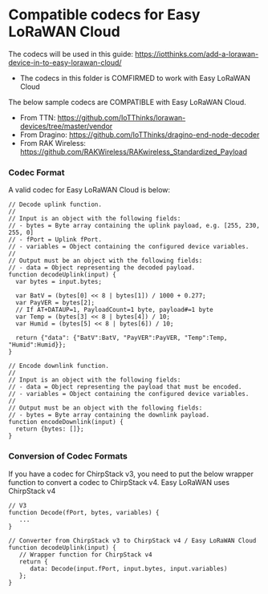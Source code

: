 # Compatible codecs for Easy LoRaWAN Cloud
The codecs will be used in this guide: https://iotthinks.com/add-a-lorawan-device-in-to-easy-lorawan-cloud/
- The codecs in this folder is COMFIRMED to work with Easy LoRaWAN Cloud

The below sample codecs are COMPATIBLE with Easy LoRaWAN Cloud.
- From TTN: https://github.com/IoTThinks/lorawan-devices/tree/master/vendor
- From Dragino: https://github.com/IoTThinks/dragino-end-node-decoder
- From RAK Wireless: https://github.com/RAKWireless/RAKwireless_Standardized_Payload

### Codec Format
A valid codec for Easy LoRaWAN Cloud is below:
```
// Decode uplink function.
//
// Input is an object with the following fields:
// - bytes = Byte array containing the uplink payload, e.g. [255, 230, 255, 0]
// - fPort = Uplink fPort.
// - variables = Object containing the configured device variables.
//
// Output must be an object with the following fields:
// - data = Object representing the decoded payload.
function decodeUplink(input) {
  var bytes = input.bytes;
  
  var BatV = (bytes[0] << 8 | bytes[1]) / 1000 + 0.277;
  var PayVER = bytes[2];
  // If AT+DATAUP=1, PayloadCount=1 byte, payload#=1 byte
  var Temp = (bytes[3] << 8 | bytes[4]) / 10;
  var Humid = (bytes[5] << 8 | bytes[6]) / 10;
  
  return {"data": {"BatV":BatV, "PayVER":PayVER, "Temp":Temp, "Humid":Humid}};
}

// Encode downlink function.
//
// Input is an object with the following fields:
// - data = Object representing the payload that must be encoded.
// - variables = Object containing the configured device variables.
//
// Output must be an object with the following fields:
// - bytes = Byte array containing the downlink payload.
function encodeDownlink(input) {
  return {bytes: []};
}
```

### Conversion of Codec Formats
If you have a codec for ChirpStack v3, you need to put the below wrapper function to convert a codec to ChirpStack v4.
Easy LoRaWAN uses ChirpStack v4

```
// V3
function Decode(fPort, bytes, variables) {
   ...
}

// Converter from ChirpStack v3 to ChirpStack v4 / Easy LoRaWAN Cloud
function decodeUplink(input) {
   // Wrapper function for ChirpStack v4
   return {
      data: Decode(input.fPort, input.bytes, input.variables)
   };
}
```
